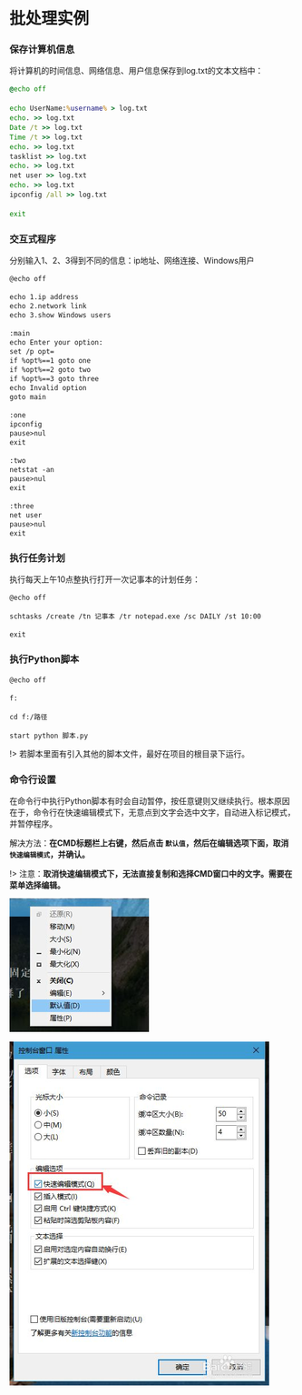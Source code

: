 # 批处理实例

### 保存计算机信息

将计算机的时间信息、网络信息、用户信息保存到log.txt的文本文档中：

```cmd
@echo off

echo UserName:%username% > log.txt
echo. >> log.txt
Date /t >> log.txt
Time /t >> log.txt
echo. >> log.txt
tasklist >> log.txt
echo. >> log.txt
net user >> log.txt
echo. >> log.txt
ipconfig /all >> log.txt

exit
```

### 交互式程序

分别输入1、2、3得到不同的信息：ip地址、网络连接、Windows用户

```
@echo off

echo 1.ip address
echo 2.network link
echo 3.show Windows users

:main
echo Enter your option:
set /p opt=
if %opt%==1 goto one
if %opt%==2 goto two
if %opt%==3 goto three
echo Invalid option
goto main

:one
ipconfig
pause>nul
exit

:two
netstat -an
pause>nul
exit

:three
net user
pause>nul
exit
```

### 执行任务计划

执行每天上午10点整执行打开一次记事本的计划任务：

```
@echo off

schtasks /create /tn 记事本 /tr notepad.exe /sc DAILY /st 10:00

exit
```

### 执行Python脚本

```
@echo off

f:

cd f:/路径

start python 脚本.py
```

!> 若脚本里面有引入其他的脚本文件，最好在项目的根目录下运行。

### 命令行设置

在命令行中执行Python脚本有时会自动暂停，按任意键则又继续执行。根本原因在于，命令行在快速编辑模式下，无意点到文字会选中文字，自动进入标记模式，并暂停程序。

解决方法：**在CMD标题栏上右键，然后点击 `默认值`，然后在编辑选项下面，取消 `快速编辑模式`，并确认。**

!> 注意：**取消快速编辑模式下，无法直接复制和选择CMD窗口中的文字。需要在菜单选择编辑。**

![fdb4f00d3aceaad728118e56eee7340f6578b8d2](Image/fdb4f00d3aceaad728118e56eee7340f6578b8d2.jpg)

![2083a5d6e1d06de8fc1b0491ca93cee8b104acd2](Image/2083a5d6e1d06de8fc1b0491ca93cee8b104acd2.jpg)